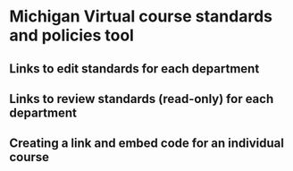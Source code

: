 # Michigan Virtual course standards and policies tool

## Links to edit standards for each department

## Links to review standards (read-only) for each department

## Creating a link and embed code for an individual course
